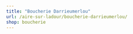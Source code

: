 ```yaml
---
title: "Boucherie Darrieumerlou"
url: /aire-sur-ladour/boucherie-darrieumerlou/
shop: boucherie
---
```

